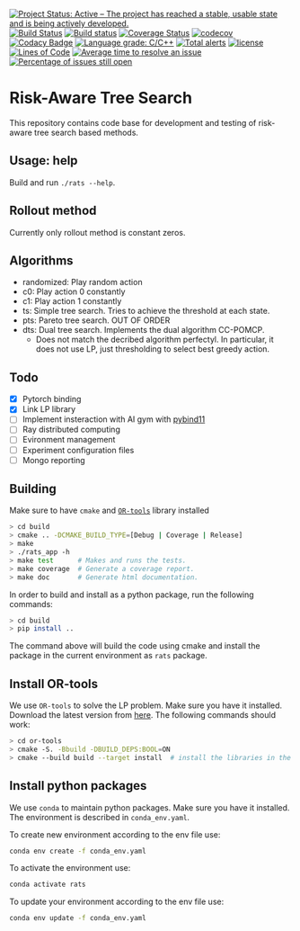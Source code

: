 [![Project Status: Active – The project has reached a stable, usable state and is being actively developed.](http://www.repostatus.org/badges/latest/active.svg)](http://www.repostatus.org/#active)
[![Build Status](https://travis-ci.org/bsamseth/cpp-project.svg?branch=master)](https://travis-ci.org/bsamseth/cpp-project)
[![Build status](https://ci.appveyor.com/api/projects/status/g9bh9kjl6ocvsvse/branch/master?svg=true)](https://ci.appveyor.com/project/bsamseth/cpp-project/branch/master)
[![Coverage Status](https://coveralls.io/repos/github/bsamseth/cpp-project/badge.svg?branch=master)](https://coveralls.io/github/bsamseth/cpp-project?branch=master)
[![codecov](https://codecov.io/gh/bsamseth/cpp-project/branch/master/graph/badge.svg)](https://codecov.io/gh/bsamseth/cpp-project)
[![Codacy Badge](https://api.codacy.com/project/badge/Grade/eb004322b0d146239a57eb242078e179)](https://www.codacy.com/app/bsamseth/cpp-project?utm_source=github.com&amp;utm_medium=referral&amp;utm_content=bsamseth/cpp-project&amp;utm_campaign=Badge_Grade)
[![Language grade: C/C++](https://img.shields.io/lgtm/grade/cpp/g/bsamseth/cpp-project.svg?logo=lgtm&logoWidth=18)](https://lgtm.com/projects/g/bsamseth/cpp-project/context:cpp)
[![Total alerts](https://img.shields.io/lgtm/alerts/g/bsamseth/cpp-project.svg?logo=lgtm&logoWidth=18)](https://lgtm.com/projects/g/bsamseth/cpp-project/alerts/)
[![license](https://img.shields.io/badge/license-Unlicense-blue.svg)](https://github.com/bsamseth/cpp-project/blob/master/LICENSE)
[![Lines of Code](https://tokei.rs/b1/github/bsamseth/cpp-project)](https://github.com/Aaronepower/tokei)
[![Average time to resolve an issue](http://isitmaintained.com/badge/resolution/bsamseth/cpp-project.svg)](http://isitmaintained.com/project/bsamseth/cpp-project "Average time to resolve an issue")
[![Percentage of issues still open](http://isitmaintained.com/badge/open/bsamseth/cpp-project.svg)](http://isitmaintained.com/project/bsamseth/cpp-project "Percentage of issues still open")

# Risk-Aware Tree Search
This repository contains code base for development and testing of risk-aware tree search based methods.

## Usage: help
Build and run `./rats --help`.

## Rollout method
Currently only rollout method is constant zeros.

## Algorithms
- randomized: Play random action
- c0: Play action 0 constantly
- c1: Play action 1 constantly
- ts: Simple tree search. Tries to achieve the threshold at each state.
- pts: Pareto tree search. OUT OF ORDER
- dts: Dual tree search. Implements the dual algorithm CC-POMCP.
  - Does not match the decribed algorithm perfectyl. In particular, it does not use LP, just thresholding to select best greedy action.

## Todo
- [x] Pytorch binding
- [x] Link LP library
- [ ] Implement insteraction with AI gym with [pybind11](https://pybind11.readthedocs.io/en/stable/advanced/embedding.html#executing-python-code)
- [ ] Ray distributed computing
- [ ] Evironment management
- [ ] Experiment configuration files
- [ ] Mongo reporting

## Building

Make sure to have `cmake` and [`OR-tools`](https://github.com/google/or-tools) library installed

``` bash
> cd build
> cmake .. -DCMAKE_BUILD_TYPE=[Debug | Coverage | Release]
> make
> ./rats_app -h
> make test      # Makes and runs the tests.
> make coverage  # Generate a coverage report.
> make doc       # Generate html documentation.
```

In order to build and install as a python package, run the following commands:
```bash
> cd build
> pip install ..
```
The command above will build the code using cmake and install the package in the current environment as `rats` package.

## Install OR-tools
We use `OR-tools` to solve the LP problem. Make sure you have it installed.
Download the latest version from [here](https://github.com/google/or-tools).
The following commands should work:
```bash
> cd or-tools
> cmake -S. -Bbuild -DBUILD_DEPS:BOOL=ON
> cmake --build build --target install  # install the libraries in the system
```

## Install python packages
We use `conda` to maintain python packages. Make sure you have it installed.
The environment is described in `conda_env.yaml`.

To create new environment according to the env file use:
```bash
conda env create -f conda_env.yaml
```

To activate the environment use:
```bash
conda activate rats
```

To update your environment according to the env file use:
```bash
conda env update -f conda_env.yaml
```

<!-- To export the description of your current conda environment use:
```bash
conda env export --no-build --from-history | grep -v prefix > conda_env.yaml
``` -->
